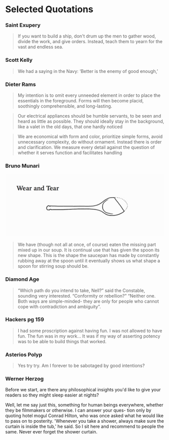 # Selected Quotations 

### Saint Exupery
> If you want to build a ship, don't drum up the men to gather wood, divide the work, and give orders. Instead, teach them to yearn for the vast and endless sea.

### Scott Kelly
> We had a saying in the Navy: ‘Better is the enemy of good enough,’

### Dieter Rams

> My intention is to omit every unneeded element in order to place the
> essentials in the foreground. Forms will then become placid, soothingly
> comprehensible, and long-lasting.

> Our electrical appliances should be humble servants, to be seen and heard as
> little as possible. They should ideally stay in the background, like a valet
> in the old days, that one hardly noticed

> We are economical with form and color, prioritize simple forms, avoid
> unnecessary complexity, do without ornament. Instead there is order and
> clarification. We measure every detail against the question of whether it
> serves function and facilitates handling

### Bruno Munari

![spoon](./wear-and-tear.png)

> We have (though not all at once, of course) eaten the missing part mixed up in
> our soup. It is continual use that has given the spoon its new shape. This is
> the shape the saucepan has made by constantly rubbing away at the spoon until
> it eventually shows us what shape a spoon for stirring soup should be.

### Diamond Age

> “Which path do you intend to take, Nell?” said the Constable, sounding very interested. “Conformity or rebellion?”
> “Neither one. Both ways are simple-minded- they are only for people who cannot
> cope with contradiction and ambiguity”.

### Hackers pg 159
> I had some proscription against having fun. I was not allowed to have fun.
> The fun was in my work… It was if my way of asserting potency was to be able
> to build things that worked.


### Asterios Polyp
> Yes try try. Am I forever to be sabotaged by good intentions?

### Werner Herzog
Before we start, are there any philosophical insights you'd like to 
give your readers so they might sleep easier at nights? 

Well, let me say just this, something for human beings everywhere, 
whether they be filmmakers or otherwise. I can answer your ques- 
tion only by quoting hotel mogul Conrad Hilton, who was once 
asked what he would like to pass on to posterity. 'Whenever you 
take a shower, always make sure the curtain is inside the tub,' he 
said. So I sit here and recommend to people the same. Never ever 
forget the shower curtain. 

